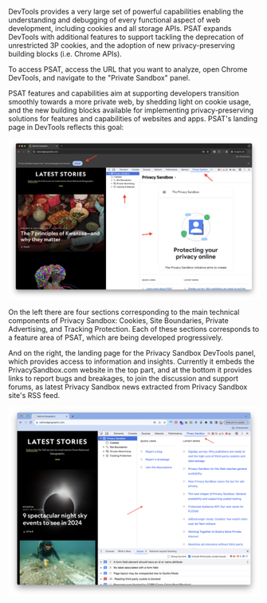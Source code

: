 DevTools provides a very large set of powerful capabilities enabling the understanding and debugging of every functional aspect of web development, including cookies and all storage APIs. PSAT expands DevTools with additional features to support tackling the deprecation of unrestricted 3P cookies, and the adoption of new privacy-preserving building blocks (i.e. Chrome APIs).

To access PSAT, access the URL that you want to analyze, open Chrome DevTools, and navigate to the "Private Sandbox" panel.

PSAT features and capabilities aim at supporting developers transition smoothly towards a more private web, by shedding light on cookie usage, and the new building blocks available for implementing privacy-preserving solutions for features and capabilities of websites and apps. PSAT's landing page in DevTools reflects this goal:

<img width="742" alt="PSAT Landing Page" src="images/psat-landing-page/psat-landing-page.png">

On the left there are four sections corresponding to the main technical components of Privacy Sandbox: Cookies, Site Boundaries, Private Advertising, and Tracking Protection. Each of these sections corresponds to a feature area of PSAT, which are being developed progressively.

And on the right, the landing page for the Privacy Sandbox DevTools panel, which provides access to information and insights. Currently it embeds the PrivacySandbox.com website in the top part, and at the bottom it provides links to report bugs and breakages, to join the discussion and support forums, as latest Privacy Sandbox news extracted from Privacy Sandbox site's RSS feed.

<img width="742" alt="PSAT Landing Page Info Links" src="images/psat-landing-page/psat-landing-page-info-links.png">
